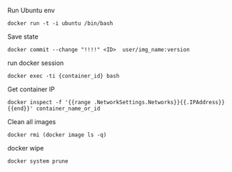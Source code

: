Run Ubuntu env
```
docker run -t -i ubuntu /bin/bash
```

Save state
```
docker commit --change "!!!!" <ID>  user/img_name:version
```

run docker session
```
docker exec -ti {container_id} bash
```

Get container IP
```
docker inspect -f '{{range .NetworkSettings.Networks}}{{.IPAddress}}{{end}}' container_name_or_id
```


Clean all images
```
docker rmi (docker image ls -q)
```

docker wipe
```
docker system prune
```
